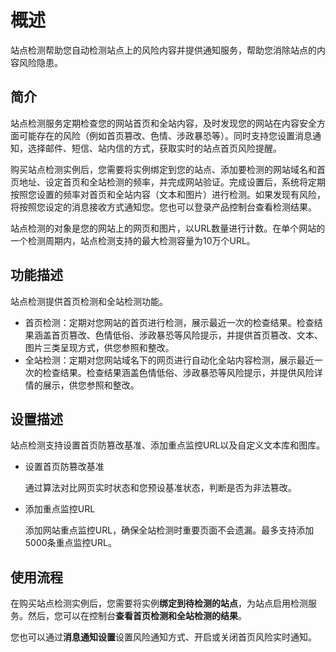 # 概述

站点检测帮助您自动检测站点上的风险内容并提供通知服务，帮助您消除站点的内容风险隐患。

## 简介

站点检测服务定期检查您的网站首页和全站内容，及时发现您的网站在内容安全方面可能存在的风险（例如首页篡改、色情、涉政暴恐等）。同时支持您设置消息通知，选择邮件、短信、站内信的方式，获取实时的站点首页风险提醒。

购买站点检测实例后，您需要将实例绑定到您的站点、添加要检测的网站域名和首页地址、设定首页和全站检测的频率，并完成网站验证。完成设置后，系统将定期按照您设置的频率对首页和全站内容（文本和图片）进行检测。如果发现有风险，将按照您设定的消息接收方式通知您。您也可以登录产品控制台查看检测结果。

站点检测的对象是您的网站上的网页和图片，以URL数量进行计数。在单个网站的一个检测周期内，站点检测支持的最大检测容量为10万个URL。

## 功能描述

站点检测提供首页检测和全站检测功能。

- 首页检测：定期对您网站的首页进行检测，展示最近一次的检查结果。检查结果涵盖首页篡改、色情低俗、涉政暴恐等风险提示，并提供首页篡改、文本、图片三类呈现方式，供您参照和整改。
- 全站检测：定期对您网站域名下的网页进行自动化全站内容检测，展示最近一次的检查结果。检查结果涵盖色情低俗、涉政暴恐等风险提示，并提供风险详情的展示，供您参照和整改。

## 设置描述

站点检测支持设置首页防篡改基准、添加重点监控URL以及自定义文本库和图库。

- 设置首页防篡改基准

  通过算法对比网页实时状态和您预设基准状态，判断是否为非法篡改。

- 添加重点监控URL

  添加网站重点监控URL，确保全站检测时重要页面不会遗漏。最多支持添加5000条重点监控URL。


## 使用流程

在购买站点检测实例后，您需要将实例**绑定到待检测的站点**，为站点启用检测服务。然后，您可以在控制台**查看首页检测和全站检测的结果**。

您也可以通过**消息通知设置**设置风险通知方式、开启或关闭首页风险实时通知。
